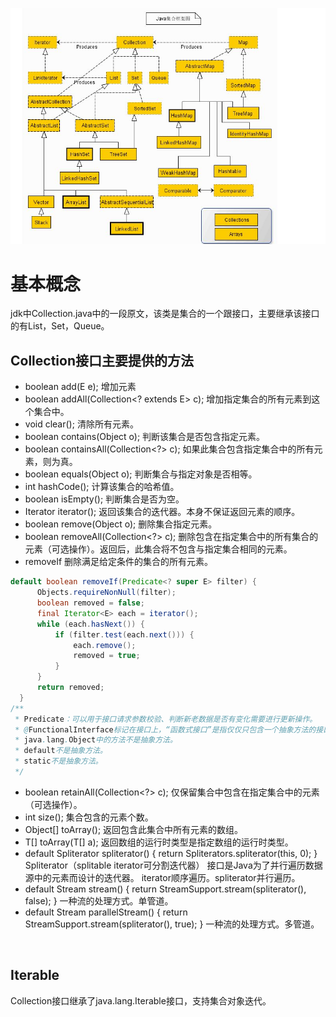 ![Image text](https://github.com/IceDarron/Source-code-Encyclopedia/blob/master/Image/jdk_collection.png)

# 基本概念
jdk中Collection.java中的一段原文，该类是集合的一个跟接口，主要继承该接口的有List，Set，Queue。

## Collection接口主要提供的方法

+ boolean add(E e); 增加元素
+ boolean addAll(Collection<? extends E> c); 增加指定集合的所有元素到这个集合中。
+ void clear(); 清除所有元素。
+ boolean contains(Object o); 判断该集合是否包含指定元素。
+ boolean containsAll(Collection<?> c); 如果此集合包含指定集合中的所有元素，则为真。
+ boolean equals(Object o); 判断集合与指定对象是否相等。
+ int hashCode(); 计算该集合的哈希值。
+ boolean isEmpty(); 判断集合是否为空。
+ Iterator<E> iterator(); 返回该集合的迭代器。本身不保证返回元素的顺序。
+ boolean remove(Object o); 删除集合指定元素。
+ boolean removeAll(Collection<?> c); 删除包含在指定集合中的所有集合的元素（可选操作）。返回后，此集合将不包含与指定集合相同的元素。
+ removeIf 删除满足给定条件的集合的所有元素。
```java
default boolean removeIf(Predicate<? super E> filter) {
      Objects.requireNonNull(filter);
      boolean removed = false;
      final Iterator<E> each = iterator();
      while (each.hasNext()) {
          if (filter.test(each.next())) {
              each.remove();
              removed = true;
          }
      }
      return removed;
  }
/**
 * Predicate：可以用于接口请求参数校验、判断新老数据是否有变化需要进行更新操作。
 * @FunctionalInterface标记在接口上，“函数式接口”是指仅仅只包含一个抽象方法的接口。
 * java.lang.Object中的方法不是抽象方法。
 * default不是抽象方法。
 * static不是抽象方法。
 */
```
+ boolean retainAll(Collection<?> c); 仅保留集合中包含在指定集合中的元素（可选操作）。
+ int size(); 集合包含的元素个数。
+ Object[] toArray(); 返回包含此集合中所有元素的数组。
+ <T> T[] toArray(T[] a); 返回数组的运行时类型是指定数组的运行时类型。
+ default Spliterator<E> spliterator() { return Spliterators.spliterator(this, 0); } Spliterator（splitable iterator可分割迭代器）
                                                                                   接口是Java为了并行遍历数据源中的元素而设计的迭代器。
                                                                                   iterator顺序遍历。spliterator并行遍历。
+ default Stream<E> stream() { return StreamSupport.stream(spliterator(), false); } 一种流的处理方式。单管道。
+ default Stream<E> parallelStream() { return StreamSupport.stream(spliterator(), true); } 一种流的处理方式。多管道。
  
  
## Iterable 
Collection接口继承了java.lang.Iterable接口，支持集合对象迭代。


